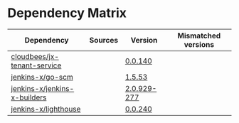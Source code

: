 # Dependency Matrix

Dependency | Sources | Version | Mismatched versions
---------- | ------- | ------- | -------------------
[cloudbees/jx-tenant-service](https://github.com/cloudbees/jx-tenant-service) |  | [0.0.140](https://github.com/cloudbees/jx-tenant-service/releases/tag/v0.0.140) | 
[jenkins-x/go-scm](https://github.com/jenkins-x/go-scm) |  | [1.5.53]() | 
[jenkins-x/jenkins-x-builders](https://github.com/jenkins-x/jenkins-x-builders) |  | [2.0.929-277]() | 
[jenkins-x/lighthouse](https://github.com/jenkins-x/lighthouse) |  | [0.0.240]() | 
